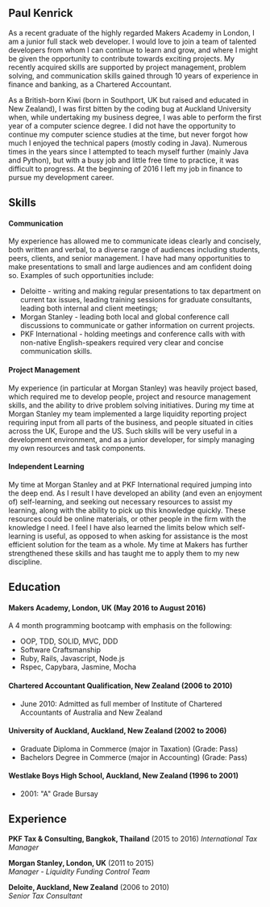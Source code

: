 ## Paul Kenrick

As a recent graduate of the highly regarded Makers Academy in London, I am a junior full stack web developer.  I would love to join a team of talented developers from whom I can continue to learn and grow, and where I might be given the opportunity to contribute towards exciting projects.  My recently acquired skills are supported by project management, problem solving, and communication skills gained through 10 years of experience in finance and banking, as a Chartered Accountant.

As a British-born Kiwi (born in Southport, UK but raised and educated in New Zealand), I was first bitten by the coding bug at Auckland University when, while undertaking my business degree, I was able to perform the first year of a computer science degree.  I did not have the opportunity to continue my computer science studies at the time, but never forgot how much I enjoyed the technical papers (mostly coding in Java).  Numerous times in the years since I attempted to teach myself further (mainly Java and Python), but with a busy job and little free time to practice, it was difficult to progress.  At the beginning of 2016 I left my job in finance to pursue my development career.

## Skills

#### Communication

My experience has allowed me to communicate ideas clearly and concisely, both written and verbal, to a diverse range of audiences including students, peers, clients, and senior management.  I have had many opportunities to make presentations to small and large audiences and am confident doing so.  Examples of such opportunities include:

- Deloitte - writing and making regular presentations to tax department on current tax issues, leading training sessions for graduate consultants, leading both internal and client meetings;
- Morgan Stanley - leading both local and global conference call discussions to communicate or gather information on current projects.
- PKF International - holding meetings and conference calls with with non-native English-speakers required very clear and concise communication skills.

#### Project Management

My experience (in particular at Morgan Stanley) was heavily project based, which required me to develop people, project and resource management skills, and the ability to drive problem solving initiatives.  During my time at Morgan Stanley my team implemented a large liquidity reporting project requiring input from all parts of the business, and people situated in cities across the UK, Europe and the US.  Such skills will be very useful in a development environment, and as a junior developer, for simply managing my own resources and task components.

#### Independent Learning

My time at Morgan Stanley and at PKF International required jumping into the deep end.  As I result I have developed an ability (and even an enjoyment of) self-learning, and seeking out necessary resources to assist my learning, along with the ability to pick up this knowledge quickly. These resources could be online materials, or other people in the firm with the knowledge I need.  I feel I have also learned the limits below which self-learning is useful, as opposed to when asking for assistance is the most efficient solution for the team as a whole.  My time at Makers has further strengthened these skills and has taught me to apply them to my new discipline.

## Education

#### Makers Academy, London, UK (May 2016 to August 2016)
A 4 month programming bootcamp with emphasis on the following:

- OOP, TDD, SOLID, MVC, DDD
- Software Craftsmanship
- Ruby, Rails, Javascript, Node.js
- Rspec, Capybara, Jasmine, Mocha

#### Chartered Accountant Qualification, New Zealand (2006 to 2010)

- June 2010: Admitted as full member of Institute of Chartered Accountants of Australia and New Zealand

#### University of Auckland, Auckland, New Zealand (2002 to 2006)

- Graduate Diploma in Commerce (major in Taxation) (Grade: Pass)
- Bachelors Degree in Commerce (major in Accounting) (Grade: Pass)

#### Westlake Boys High School, Auckland, New Zealand (1996 to 2001)

- 2001: "A" Grade Bursay

## Experience

**PKF Tax & Consulting, Bangkok, Thailand** (2015 to 2016)
*International Tax Manager*

**Morgan Stanley, London, UK** (2011 to 2015)    
*Manager - Liquidity Funding Control Team*  

**Deloite, Auckland, New Zealand** (2006 to 2010)   
*Senior Tax Consultant*  
